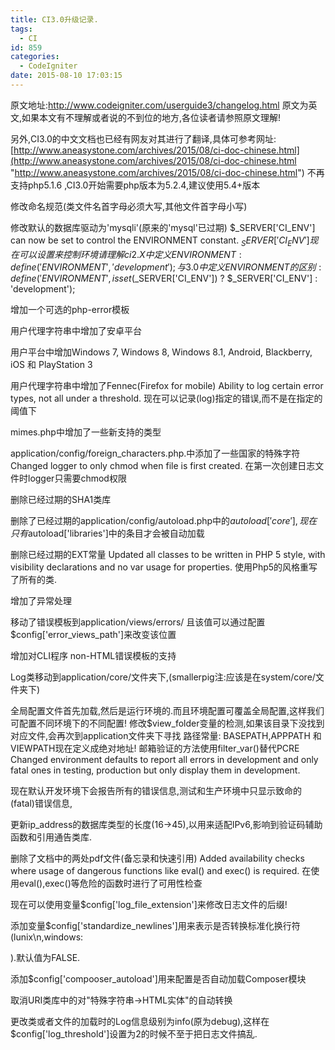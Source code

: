 ```yaml
---
title: CI3.0升级记录.
tags:
  - CI
id: 859
categories:
  - CodeIgniter
date: 2015-08-10 17:03:15
---
```


原文地址:http://www.codeigniter.com/userguide3/changelog.html
原文为英文,如果本文有不理解或者说的不到位的地方,各位读者请参照原文理解!

另外,CI3.0的中文文档也已经有网友对其进行了翻译,具体可参考网址:[http://www.aneasystone.com/archives/2015/08/ci-doc-chinese.html](http://www.aneasystone.com/archives/2015/08/ci-doc-chinese.html "http://www.aneasystone.com/archives/2015/08/ci-doc-chinese.html")
不再支持php5.1.6 ,CI3.0开始需要php版本为5.2.4,建议使用5.4+版本

修改命名规范(类文件名首字母必须大写,其他文件首字母小写)

修改默认的数据库驱动为'mysqli'(原来的'mysql'已过期)
$_SERVER['CI_ENV'] can now be set to control the ENVIRONMENT constant.
$_SERVER['CI_ENV'] 现在可以设置来控制环境
请理解ci2.X中定义ENVIRONMENT: define('ENVIRONMENT', 'development');
与3.0中定义ENVIRONMENT的区别: define('ENVIRONMENT', isset($_SERVER['CI_ENV']) ? $_SERVER['CI_ENV'] : 'development');

增加一个可选的php-error模板

用户代理字符串中增加了安卓平台

用户平台中增加Windows 7, Windows 8, Windows 8.1, Android, Blackberry, iOS 和 PlayStation 3

用户代理字符串中增加了Fennec(Firefox for mobile)
Ability to log certain error types, not all under a threshold.
现在可以记录(log)指定的错误,而不是在指定的阈值下

mimes.php中增加了一些新支持的类型

application/config/foreign_characters.php.中添加了一些国家的特殊字符
Changed logger to only chmod when file is first created.
在第一次创建日志文件时logger只需要chmod权限

删除已经过期的SHA1类库

删除了已经过期的application/config/autoload.php中的$autoload['core'], 现在只有$autoload['libraries']中的条目才会被自动加载

删除已经过期的EXT常量
Updated all classes to be written in PHP 5 style, with visibility declarations and no var usage for properties.
使用Php5的风格重写了所有的类.

增加了异常处理

移动了错误模板到application/views/errors/ 且该值可以通过配置$config['error_views_path']来改变该位置

增加对CLI程序 non-HTML错误模板的支持

Log类移动到application/core/文件夹下,(smallerpig注:应该是在system/core/文件夹下)

全局配置文件首先加载,然后是运行环境的.而且环境配置可覆盖全局配置,这样我们可配置不同环境下的不同配置!
修改$view_folder变量的检测,如果该目录下没找到对应文件,会再次到application文件夹下寻找
路径常量: BASEPATH,APPPATH 和VIEWPATH现在定义成绝对地址!
邮箱验证的方法使用filter_var\(\)替代PCRE
Changed environment defaults to report all errors in development and only fatal ones in testing, production but only display them in development.

现在默认开发环境下会报告所有的错误信息,测试和生产环境中只显示致命的(fatal)错误信息,

更新ip_address的数据库类型的长度(16-&gt;45),以用来适配IPv6,影响到验证码辅助函数和引用通告类库.

删除了文档中的两处pdf文件(备忘录和快速引用)
Added availability checks where usage of dangerous functions like eval\(\) and exec\(\) is required.
在使用eval\(\),exec\(\)等危险的函数时进行了可用性检查

现在可以使用变量$config['log_file_extension']来修改日志文件的后缀!

添加变量$config['standardize_newlines']用来表示是否转换标准化换行符(lunix\n,windows:

).默认值为FALSE.

添加$config['compooser_autoload']用来配置是否自动加载Composer模块

取消URI类库中的对"特殊字符串-&gt;HTML实体"的自动转换

更改类或者文件的加载时的Log信息级别为info(原为debug),这样在$config['log_threshold']设置为2的时候不至于把日志文件搞乱.